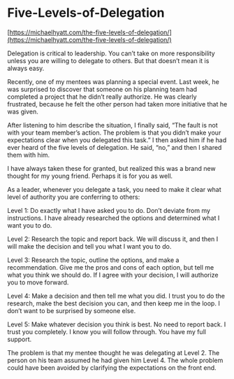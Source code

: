 # Five-Levels-of-Delegation

[https://michaelhyatt.com/the-five-levels-of-delegation/](https://michaelhyatt.com/the-five-levels-of-delegation/)

Delegation is critical to leadership. You can’t take on more responsibility unless you are willing to delegate to others. But that doesn’t mean it is always easy.

Recently, one of my mentees was planning a special event. Last week, he was surprised to discover that someone on his planning team had completed a project that he didn’t really authorize. He was clearly frustrated, because he felt the other person had taken more initiative that he was given.

After listening to him describe the situation, I finally said, “The fault is not with your team member’s action. The problem is that you didn’t make your expectations clear when you delegated this task.” I then asked him if he had ever heard of the five levels of delegation. He said, “no,” and then I shared them with him.

I have always taken these for granted, but realized this was a brand new thought for my young friend. Perhaps it is for you as well.

As a leader, whenever you delegate a task, you need to make it clear what level of authority you are conferring to others:

Level 1: Do exactly what I have asked you to do. Don’t deviate from my instructions. I have already researched the options and determined what I want you to do.

Level 2: Research the topic and report back. We will discuss it, and then I will make the decision and tell you what I want you to do.

Level 3: Research the topic, outline the options, and make a recommendation. Give me the pros and cons of each option, but tell me what you think we should do. If I agree with your decision, I will authorize you to move forward.

Level 4: Make a decision and then tell me what you did. I trust you to do the research, make the best decision you can, and then keep me in the loop. I don’t want to be surprised by someone else.

Level 5: Make whatever decision you think is best. No need to report back. I trust you completely. I know you will follow through. You have my full support.

The problem is that my mentee thought he was delegating at Level 2. The person on his team assumed he had given him Level 4. The whole problem could have been avoided by clarifying the expectations on the front end.

